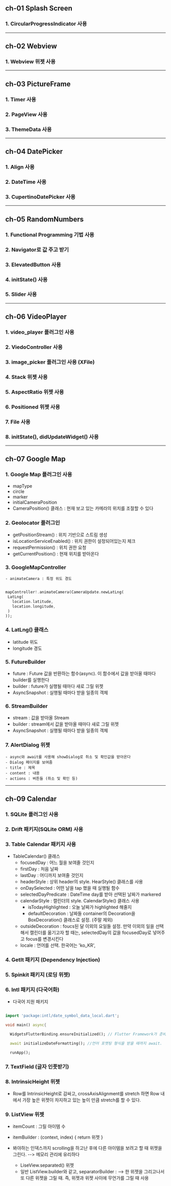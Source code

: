 

## ch-01 Splash Screen 

### 1. CircularProgressIndicator 사용

-----

## ch-02 Webview 
 
### 1. Webview 위젯 사용 

-----

## ch-03 PictureFrame
 
### 1. Timer 사용
### 2. PageView 사용
### 3. ThemeData 사용


-----

## ch-04 DatePicker

### 1. Align 사용 
### 2. DateTime 사용
### 3. CupertinoDatePicker 사용


-----

## ch-05 RandomNumbers
 
### 1. Functional Programming 기법 사용 
### 2. Navigator로 값 주고 받기 
### 3. ElevatedButton 사용
### 4. initState() 사용
### 5. Slider 사용

-----


## ch-06 VideoPlayer 
 
### 1. video_player 플러그인 사용
### 2. ViedoController 사용
### 3. image_picker 플러그인 사용 (XFile)
### 4. Stack 위젯 사용
### 5. AspectRatio 위젯 사용
### 6. Positioned 위젯 사용 
### 7. File 사용 


### 8. initState(), didUpdateWidget() 사용


-----

## ch-07 Google Map

### 1. Google Map 플러그인 사용
   - mapType
   - circle
   - marker 
   - initialCameraPosition
   - CameraPosition() 클래스 : 현재 보고 있는 카메라의 위치를 조절할 수 있다

### 2. Geolocator 플러그인 
   - getPositionStream() : 위치 기반으로 스트림 생성 
   - isLocationServiceEnabled() : 위치 권한이 설정되어있는지 체크
   - requestPermission() : 위치 권한 요청 
   - getCurrentPosition() : 현재 위치를 받아온다 
 
 ### 3. GoogleMapController 
    - animateCamera : 특정 위도 경도
  
 ```dart
 
 mapController!.animateCamera(CameraUpdate.newLatLng(
  LatLng(                                           
    location.latitude,                              
    location.longitude,                             
  )                                                  
));                                                 
 
 ```
 
### 4. LatLng() 클래스
   - latitude 위도
   - longitude 경도


### 5. **FutureBuilder**
   - future : Future 값을 반환하는 함수(async). 이 함수에서 값을 받아올 때마다 builder를 실행한다
   - builder : future가 실행될 때마다 새로 그릴 위젯
   - AsyncSnapshot : 실행될 때마다 받을 일종의 객체 

### 6. **StreamBuilder**
   - stream : 값을 받아올 Stream
   - builder : stream에서 값을 받아올 때마다 새로 그릴 위젯
   - AsyncSnapshot : 실행될 때마다 받을 일종의 객체

### 7. AlertDialog 위젯
    - async와 await를 사용해 showDialog로 취소 및 확인값을 받아온다
    - Dialog 페이지를 보여줌 
    - title : 제목
    - content : 내용
    - actions : 버튼들 (취소 및 확인 등) 

-----

## ch-09 Calendar 

### 1. SQLite 플러그인 사용

### 2. Drift 패키지(SQLite ORM) 사용

### 3. Table Calendar 패키지 사용
- TableCalendar() 클래스
    - focusedDay : 어느 월을 보여줄 것인지
    - firstDay : 처음 날짜
    - lastDay : 어디까지 보여줄 것인지
    - headerStyle : 상위 header의 style. HearStyle() 클래스를 사용
    - onDaySelected : 어떤 날을 tap 했을 때 실행될 함수
    - selectedDayPredicate : DateTime day를 받아 선택된 날짜가 markered
    - calendarStyle : 캘린더의 style. CalendarStyle() 클래스 사용
       - isTodayHighlighted : 오늘 날짜가 highlighted 해줄지
       - defaultDecoration : 날짜들 container의 Decoration을 BoxDecoration() 클래스로 설정. (주말 제외)
    - outsideDecoration : foucs된 달 이외의 요일들 설정. 만약 이외의 일을 선택해서 캘린더를 옮기고자 할 때는, selectedDay의 값을 focusedDay로 넣어주고 focus를 변경시킨다
    - locale : 언어를 선택. 한국어는 'ko_KR',


### 4. GetIt 패키지 (Dependency Injection)

### 5. Spinkit 패키지 (로딩 위젯)

### 6. Intl 패키지 (다국어화)

- 다국어 지원 패키지

```dart

import 'package:intl/date_symbol_data_local.dart';

void main() async{

  WidgetsFlutterBinding.ensureInitialized(); // Flutter Framework가 준비될 때까지 기다린다. -> runApp() 코드가 실행되기 전에 코드가 존재한다면 꼭 해줘야 함.

  await initializeDateFormatting(); //언어 포멧팅 형식을 받을 때까지 await. 

  runApp();


```


### 7. TextField (글자 인풋받기)

### 8. IntrinsicHeight 위젯

- Row를 IntrinsicHeight로 감싸고, crossAxisAlignment를 stretch 하면 Row 내에서 가장 높은 위젯이 차지하고 있는 높이 만큼 stretch를 할 수 있다.


### 9. ListView 위젯
- itemCount : 그릴 아이템 수
- itemBuilder : (context, index) { return 위젯 }
- 봐야하는 인덱스까지 scrolling을 하고난 후에 다른 아이템을 보려고 할 때 위젯을 그린다. --> 메모리 관리에 유리하다

  - LiseView.separated() 위젯
   - 일반 ListView.builder와 같고, separatorBuilder : --> 한 위젯을 그리고나서 또 다른 위젯을 그릴 때. 즉, 위젯과 위젯 사이에 무언가를 그릴 때 사용
